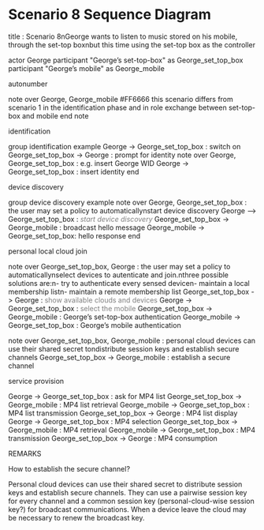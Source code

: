Scenario 8 Sequence Diagram
===========================

<div class="uml">

title : Scenario 8nGeorge wants to listen to music stored on his mobile, through the set-top boxnbut this time using the set-top box as the controller

actor George
participant "George’s set-top-box" as George_set_top_box
participant "George’s mobile" as George_mobile

autonumber

note over George, George_mobile #FF6666
 this scenario differs from scenario 1 in the identification
 phase and in role exchange between set-top-box and mobile
end note

 identification 

group identification example
 George -> George_set_top_box : switch on
 George_set_top_box -> George : prompt for identity
 note over George, George_set_top_box : e.g. insert George WID
 George -> George_set_top_box : insert identity
end

 device discovery 

group device discovery example
 note over George, George_set_top_box : the user may set a policy to automaticallynstart device discovery
 George --> George_set_top_box : <font color="gray"><i>start device discovery</i></font>
 George_set_top_box -> George_mobile : broadcast hello message
 George_mobile -> George_set_top_box: hello response
end

 personal local cloud join 

note over George_set_top_box, George : the user may set a policy to automaticallynselect devices to autenticate and join.nthree possible solutions are:n- try to authenticate every sensed devicen- maintain a local membership listn- maintain a remote membership list
George_set_top_box -> George : <font color="gray">show available clouds and devices</font>
George -> George_set_top_box : <font color="gray">select the mobile</font>
George_set_top_box -> George_mobile : George’s set-top-box authentication
George_mobile -> George_set_top_box : George’s mobile authentication

note over George_set_top_box, George_mobile : personal cloud devices can use their shared secret tondistribute session keys and establish secure channels
George_set_top_box -> George_mobile : establish a secure channel

 service provision 

George -> George_set_top_box : ask for MP4 list
George_set_top_box -> George_mobile : MP4 list retrieval
George_mobile -> George_set_top_box : MP4 list transmission
George_set_top_box -> George : MP4 list display
George -> George_set_top_box : MP4 selection
George_set_top_box -> George_mobile : MP4 retrieval
George_mobile -> George_set_top_box : MP4 transmission
George_set_top_box -> George : MP4 consumption

</div>
REMARKS

How to establish the secure channel?

Personal cloud devices can use their shared secret to distribute session keys and establish secure channels.
They can use a pairwise session key for every channel and a common session key (personal-cloud-wise session key?) for broadcast communications.
When a device leave the cloud may be necessary to renew the broadcast key.

